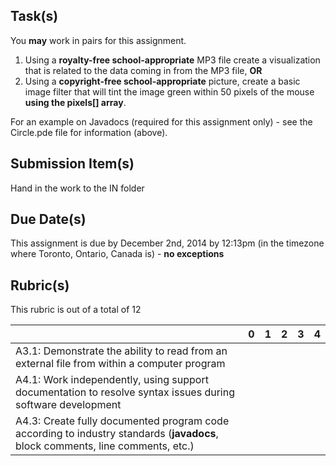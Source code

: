 Task(s)
-------
You **may** work in pairs for this assignment.

1. Using a **royalty-free school-appropriate** MP3 file create a visualization that is related to the data coming in from the MP3 file, **OR**
2. Using a **copyright-free school-appropriate** picture, create a basic image filter that will tint the image green within 50 pixels of the mouse **using the pixels[] array**.

For an example on Javadocs (required for this assignment only) - see the Circle.pde file for information (above).

Submission Item(s)
------------------
Hand in the work to the IN folder

Due Date(s)
-----------
This assignment is due by December 2nd, 2014 by 12:13pm (in the timezone where Toronto, Ontario, Canada is) - **no exceptions**

Rubric(s)
---------
This rubric is out of a total of 12

| | 0 | 1 | 2 | 3 | 4 |
|---| --- | --- | --- | --- | --- |
|A3.1: Demonstrate the ability to read from an external file from within a computer program  | | | | | |
|A4.1: Work independently, using support documentation to resolve syntax issues during software development  | | | | | |
|A4.3: Create fully documented program code according to industry standards (**javadocs**, block comments, line comments, etc.)  | | | | | |

